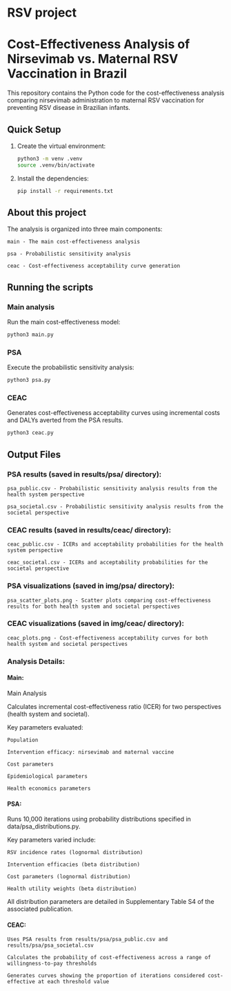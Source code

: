 # RSV project

# Cost-Effectiveness Analysis of Nirsevimab vs. Maternal RSV Vaccination in Brazil

This repository contains the Python code for the cost-effectiveness analysis comparing nirsevimab administration to maternal RSV vaccination for preventing RSV disease in Brazilian infants.

## Quick Setup

1. Create the virtual environment:
   ```bash
   python3 -m venv .venv
   source .venv/bin/activate
   ```

2. Install the dependencies:
   ```bash
   pip install -r requirements.txt
   ```

## About this project

The analysis is organized into three main components:

    main - The main cost-effectiveness analysis

    psa - Probabilistic sensitivity analysis

    ceac - Cost-effectiveness acceptability curve generation


## Running the scripts

### Main analysis

Run the main cost-effectiveness model:

   ```bash
   python3 main.py
   ```  

### PSA

Execute the probabilistic sensitivity analysis:

   ```bash
   python3 psa.py
   ```
 
### CEAC

Generates cost-effectiveness acceptability curves using incremental costs and DALYs averted from the PSA results.

   ```bash
   python3 ceac.py
   ```

## Output Files

### PSA results (saved in results/psa/ directory):

    psa_public.csv - Probabilistic sensitivity analysis results from the health system perspective

    psa_societal.csv - Probabilistic sensitivity analysis results from the societal perspective

### CEAC results (saved in results/ceac/ directory):

    ceac_public.csv - ICERs and acceptability probabilities for the health system perspective

    ceac_societal.csv - ICERs and acceptability probabilities for the societal perspective

### PSA visualizations (saved in img/psa/ directory):

    psa_scatter_plots.png - Scatter plots comparing cost-effectiveness results for both health system and societal perspectives

### CEAC visualizations (saved in img/ceac/ directory):

    ceac_plots.png - Cost-effectiveness acceptability curves for both health system and societal perspectives

### Analysis Details:

#### Main:

Main Analysis

Calculates incremental cost-effectiveness ratio (ICER) for two perspectives (health system and societal).

Key parameters evaluated:

    Population

    Intervention efficacy: nirsevimab and maternal vaccine

    Cost parameters

    Epidemiological parameters

    Health economics parameters

#### PSA:

Runs 10,000 iterations using probability distributions specified in data/psa_distributions.py.

Key parameters varied include:

    RSV incidence rates (lognormal distribution)

    Intervention efficacies (beta distribution)

    Cost parameters (lognormal distribution)

    Health utility weights (beta distribution)

All distribution parameters are detailed in Supplementary Table S4 of the associated publication.

#### CEAC:

    Uses PSA results from results/psa/psa_public.csv and results/psa/psa_societal.csv

    Calculates the probability of cost-effectiveness across a range of willingness-to-pay thresholds

    Generates curves showing the proportion of iterations considered cost-effective at each threshold value

